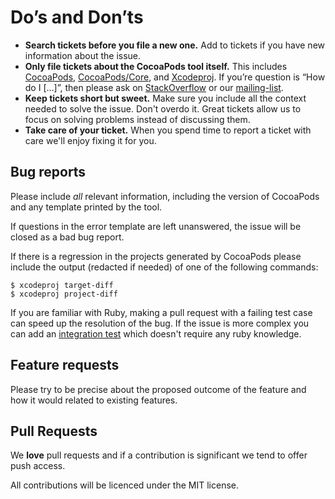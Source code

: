 # Do’s and Don’ts

* **Search tickets before you file a new one.** Add to tickets if you have new information about the issue.
* **Only file tickets about the CocoaPods tool itself.** This includes [CocoaPods](https://github.com/CocoaPods/CocoaPods/issues),
  [CocoaPods/Core](https://github.com/CocoaPods/Core/issues), and [Xcodeproj](https://github.com/CocoaPods/Xcodeproj/issues).
  If you’re question is “How do I […]”, then please ask on [StackOverflow](http://stackoverflow.com) or our [mailing-list](http://groups.google.com/group/cocoapods).
* **Keep tickets short but sweet.** Make sure you include all the context needed to solve the issue. Don't overdo it. Great tickets allow us to focus on solving problems instead of discussing them.
* **Take care of your ticket.** When you spend time to report a ticket with care we'll enjoy fixing it for you.

## Bug reports

Please include _all_ relevant information, including the version of CocoaPods and
any template printed by the tool.

If questions in the error template are left unanswered, the issue will be closed
as a bad bug report.

If there is a regression in the projects generated by CocoaPods please include
the output (redacted if needed) of one of the following commands:

```
$ xcodeproj target-diff
$ xcodeproj project-diff
```

If you are familiar with Ruby, making a pull request with a failing test case
can speed up the resolution of the bug. If the issue is more complex you can
add an [integration test](https://github.com/CocoaPods/CocoaPods/tree/master/spec/integration)
which doesn't require any ruby knowledge.


## Feature requests

Please try to be precise about the proposed outcome of the feature and how it
would related to existing features.


## Pull Requests

We **love** pull requests and if a contribution is significant we tend to offer
push access.

All contributions will be licenced under the MIT license.

